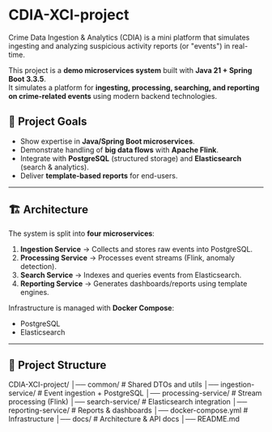 # CDIA-XCI-project
Crime Data Ingestion &amp; Analytics (CDIA) is a mini platform that simulates ingesting and analyzing suspicious activity reports (or "events") in real-time.

This project is a **demo microservices system** built with **Java 21 + Spring Boot 3.3.5**.  
It simulates a platform for **ingesting, processing, searching, and reporting on crime-related events** using modern backend technologies.

## 🚀 Project Goals
- Show expertise in **Java/Spring Boot microservices**.
- Demonstrate handling of **big data flows** with **Apache Flink**.
- Integrate with **PostgreSQL** (structured storage) and **Elasticsearch** (search & analytics).
- Deliver **template-based reports** for end-users.

---

## 🏗️ Architecture
The system is split into **four microservices**:

1. **Ingestion Service** → Collects and stores raw events into PostgreSQL.  
2. **Processing Service** → Processes event streams (Flink, anomaly detection).  
3. **Search Service** → Indexes and queries events from Elasticsearch.  
4. **Reporting Service** → Generates dashboards/reports using template engines.  

Infrastructure is managed with **Docker Compose**:
- PostgreSQL
- Elasticsearch

---

## 📂 Project Structure

CDIA-XCI-project/
│── common/ # Shared DTOs and utils
│── ingestion-service/ # Event ingestion + PostgreSQL
│── processing-service/ # Stream processing (Flink)
│── search-service/ # Elasticsearch integration
│── reporting-service/ # Reports & dashboards
│── docker-compose.yml # Infrastructure
│── docs/ # Architecture & API docs
│── README.md
